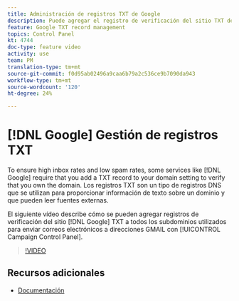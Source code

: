 ```yaml
---
title: Administración de registros TXT de Google
description: Puede agregar el registro de verificación del sitio TXT de Google a todos los subdominios utilizados para enviar correos electrónicos a direcciones GMAIL a través del Panel de control de Campaign de Campaña.
feature: Google TXT record management
topics: Control Panel
kt: 4744
doc-type: feature video
activity: use
team: PM
translation-type: tm+mt
source-git-commit: f0d95ab02496a9caa6b79a2c536ce9b7090da943
workflow-type: tm+mt
source-wordcount: '120'
ht-degree: 24%

---
```



# [!DNL Google] Gestión de registros TXT

To ensure high inbox rates and low spam rates, some services like [!DNL Google] require that you add a TXT record to your domain setting to verify that you own the domain. Los registros TXT son un tipo de registros DNS que se utilizan para proporcionar información de texto sobre un dominio y que pueden leer fuentes externas.

El siguiente vídeo describe cómo se pueden agregar registros de verificación del sitio [!DNL Google] TXT a todos los subdominios utilizados para enviar correos electrónicos a direcciones GMAIL con [!UICONTROL Campaign Control Panel].

>[!VIDEO](https://video.tv.adobe.com/v/32369?quality=12)

## Recursos adicionales

* [Documentación](https://docs.adobe.com/content/help/en/control-panel/using/subdomains-and-certificates/managing-txt-records.html)
